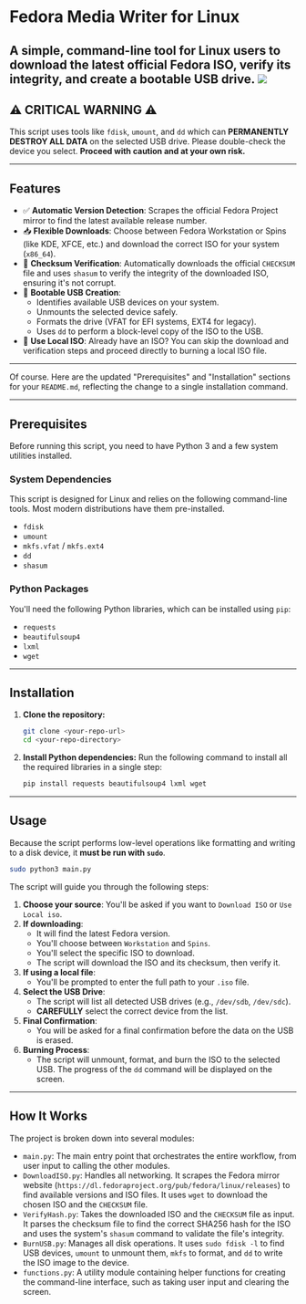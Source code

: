 # Fedora Media Writer for Linux

A simple, command-line tool for Linux users to download the latest official Fedora ISO, verify its integrity, and create a bootable USB drive.
<img src="./screenshot.png" />
-----

## ⚠️ CRITICAL WARNING ⚠️

This script uses tools like `fdisk`, `umount`, and `dd` which can **PERMANENTLY DESTROY ALL DATA** on the selected USB drive. Please double-check the device you select. **Proceed with caution and at your own risk.**

-----

## Features

  * ✅ **Automatic Version Detection**: Scrapes the official Fedora Project mirror to find the latest available release number.
  * 📥 **Flexible Downloads**: Choose between Fedora Workstation or Spins (like KDE, XFCE, etc.) and download the correct ISO for your system (`x86_64`).
  * 🔑 **Checksum Verification**: Automatically downloads the official `CHECKSUM` file and uses `shasum` to verify the integrity of the downloaded ISO, ensuring it's not corrupt.
  * 💾 **Bootable USB Creation**:
      * Identifies available USB devices on your system.
      * Unmounts the selected device safely.
      * Formats the drive (VFAT for EFI systems, EXT4 for legacy).
      * Uses `dd` to perform a block-level copy of the ISO to the USB.
  * 📂 **Use Local ISO**: Already have an ISO? You can skip the download and verification steps and proceed directly to burning a local ISO file.

-----

Of course. Here are the updated "Prerequisites" and "Installation" sections for your `README.md`, reflecting the change to a single installation command.

-----

## Prerequisites

Before running this script, you need to have Python 3 and a few system utilities installed.

### System Dependencies

This script is designed for Linux and relies on the following command-line tools. Most modern distributions have them pre-installed.

  * `fdisk`
  * `umount`
  * `mkfs.vfat` / `mkfs.ext4`
  * `dd`
  * `shasum`

### Python Packages

You'll need the following Python libraries, which can be installed using `pip`:

  * `requests`
  * `beautifulsoup4`
  * `lxml`
  * `wget`

-----

## Installation

1.  **Clone the repository:**

    ```bash
    git clone <your-repo-url>
    cd <your-repo-directory>
    ```

2.  **Install Python dependencies:**
    Run the following command to install all the required libraries in a single step:

    ```bash
    pip install requests beautifulsoup4 lxml wget
    ```
-----

## Usage

Because the script performs low-level operations like formatting and writing to a disk device, it **must be run with `sudo`**.

```bash
sudo python3 main.py
```

The script will guide you through the following steps:

1.  **Choose your source**: You'll be asked if you want to `Download ISO` or `Use Local iso`.
2.  **If downloading**:
      * It will find the latest Fedora version.
      * You'll choose between `Workstation` and `Spins`.
      * You'll select the specific ISO to download.
      * The script will download the ISO and its checksum, then verify it.
3.  **If using a local file**:
      * You'll be prompted to enter the full path to your `.iso` file.
4.  **Select the USB Drive**:
      * The script will list all detected USB drives (e.g., `/dev/sdb`, `/dev/sdc`).
      * **CAREFULLY** select the correct device from the list.
5.  **Final Confirmation**:
      * You will be asked for a final confirmation before the data on the USB is erased.
6.  **Burning Process**:
      * The script will unmount, format, and burn the ISO to the selected USB. The progress of the `dd` command will be displayed on the screen.

-----

## How It Works

The project is broken down into several modules:

  * `main.py`: The main entry point that orchestrates the entire workflow, from user input to calling the other modules.
  * `DownloadISO.py`: Handles all networking. It scrapes the Fedora mirror website (`https://dl.fedoraproject.org/pub/fedora/linux/releases`) to find available versions and ISO files. It uses `wget` to download the chosen ISO and the `CHECKSUM` file.
  * `VerifyHash.py`: Takes the downloaded ISO and the `CHECKSUM` file as input. It parses the checksum file to find the correct SHA256 hash for the ISO and uses the system's `shasum` command to validate the file's integrity.
  * `BurnUSB.py`: Manages all disk operations. It uses `sudo fdisk -l` to find USB devices, `umount` to unmount them, `mkfs` to format, and `dd` to write the ISO image to the device.
  * `functions.py`: A utility module containing helper functions for creating the command-line interface, such as taking user input and clearing the screen.
